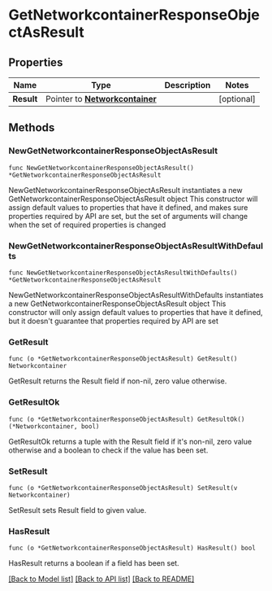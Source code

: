 # GetNetworkcontainerResponseObjectAsResult

## Properties

Name | Type | Description | Notes
------------ | ------------- | ------------- | -------------
**Result** | Pointer to [**Networkcontainer**](Networkcontainer.md) |  | [optional] 

## Methods

### NewGetNetworkcontainerResponseObjectAsResult

`func NewGetNetworkcontainerResponseObjectAsResult() *GetNetworkcontainerResponseObjectAsResult`

NewGetNetworkcontainerResponseObjectAsResult instantiates a new GetNetworkcontainerResponseObjectAsResult object
This constructor will assign default values to properties that have it defined,
and makes sure properties required by API are set, but the set of arguments
will change when the set of required properties is changed

### NewGetNetworkcontainerResponseObjectAsResultWithDefaults

`func NewGetNetworkcontainerResponseObjectAsResultWithDefaults() *GetNetworkcontainerResponseObjectAsResult`

NewGetNetworkcontainerResponseObjectAsResultWithDefaults instantiates a new GetNetworkcontainerResponseObjectAsResult object
This constructor will only assign default values to properties that have it defined,
but it doesn't guarantee that properties required by API are set

### GetResult

`func (o *GetNetworkcontainerResponseObjectAsResult) GetResult() Networkcontainer`

GetResult returns the Result field if non-nil, zero value otherwise.

### GetResultOk

`func (o *GetNetworkcontainerResponseObjectAsResult) GetResultOk() (*Networkcontainer, bool)`

GetResultOk returns a tuple with the Result field if it's non-nil, zero value otherwise
and a boolean to check if the value has been set.

### SetResult

`func (o *GetNetworkcontainerResponseObjectAsResult) SetResult(v Networkcontainer)`

SetResult sets Result field to given value.

### HasResult

`func (o *GetNetworkcontainerResponseObjectAsResult) HasResult() bool`

HasResult returns a boolean if a field has been set.


[[Back to Model list]](../README.md#documentation-for-models) [[Back to API list]](../README.md#documentation-for-api-endpoints) [[Back to README]](../README.md)


